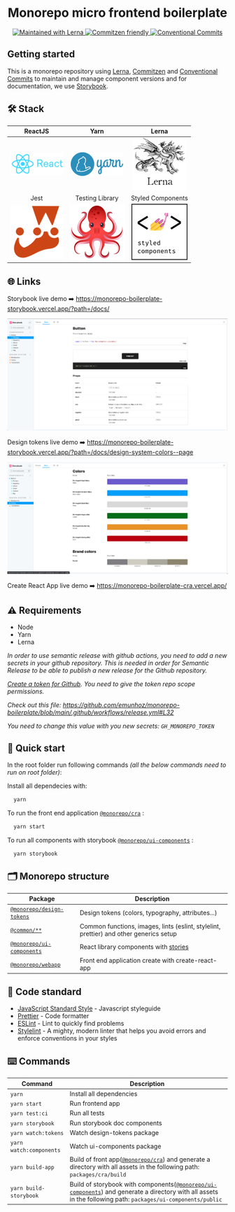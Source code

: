 <h1 align="center">Monorepo micro frontend boilerplate</h1>

<p align="center">
  <a href="https://lerna.js.org/">
    <img src="https://img.shields.io/badge/maintained%20with-lerna-cc00ff.svg" alt="Maintained with Lerna" />
  </a>
  <a href="http://commitizen.github.io/cz-cli/">
	  <img src="https://img.shields.io/badge/commitizen-friendly-brightgreen.svg" alt="Commitzen friendly" />
  </a>
  <a href="https://conventionalcommits.org">
	  <img src="https://img.shields.io/badge/Conventional%20Commits-1.0.0-yellow.svg" alt="Conventional Commits" />
  </a>
</p>

## Getting started

This is a monorepo repository using [Lerna](https://lerna.js.org/), [Commitzen](http://commitizen.github.io/cz-cli/) and [Conventional Commits](https://conventionalcommits.org) to maintain and manage component versions and for documentation, we use [Storybook](https://storybook.js.org/).

## 🛠 Stack

|                              ReactJS                              |                                                Yarn                                                 |                                                    Lerna                                                    |
| :---------------------------------------------------------------: | :-------------------------------------------------------------------------------------------------: | :---------------------------------------------------------------------------------------------------------: |
|  [![React](docs/images/react.png 'React')](https://reactjs.org/)  |                    [![Yarn](docs/images/yarn.png 'Yarn')](https://yarnpkg.com/)                     |                  [![Lerna](docs/images/lerna.png 'Lerna')](https://github.com/lerna/lerna)                  |
|                               Jest                                |                                           Testing Library                                           |                                              Styled Components                                              |
| [![Jest](docs/images/jestlogo.png 'Jest')](https://jestjs.io/en/) | [![TestingLibrary](docs/images/testinglibrary.png 'Testing library')](https://testing-library.com/) | [![StyledComponents](docs/images/styledcomponents.png 'Styled Components')](https://styled-components.com/) |

## 🌐 Links

Storybook live demo ➡️ https://monorepo-boilerplate-storybook.vercel.app/?path=/docs/

![Storybook](docs/images/ui-components.png)

Design tokens live demo ➡️ https://monorepo-boilerplate-storybook.vercel.app/?path=/docs/design-system-colors--page

![Design tokens](docs/images/design-tokens.png)

Create React App live demo ➡️ https://monorepo-boilerplate-cra.vercel.app/

## ⚠️ Requirements

- Node
- Yarn
- Lerna

_In order to use semantic release with github actions, you need to add a new secrets in your github repository. This is needed in order for Semantic Release to be able to publish a new release for the Github repository._

_[Create a token for Github](https://help.github.com/en/github/authenticating-to-github/creating-a-personal-access-token-for-the-command-line). You need to give the token repo scope permissions._

_Check out this file: https://github.com/emunhoz/monorepo-boilerplate/blob/main/.github/workflows/release.yml#L32_

_You need to change this value with you new secrets: `GH_MONOREPO_TOKEN`_

## 🚀 Quick start

In the root folder run following commands _(all the below commands need to run on root folder)_:

Install all dependecies with:

```bash
  yarn
```

To run the front end application [`@monorepo/cra`](./packages/cra) :

```bash
  yarn start
```

To run all components with storybook [`@monorepo/ui-components`](./packages/ui-components) :

```bash
  yarn storybook
```

## 🗂 Monorepo structure

| Package                                               | Description                                                                            |
| ----------------------------------------------------- | -------------------------------------------------------------------------------------- |
| [`@monorepo/design-tokens`](./packages/design-tokens) | Design tokens (colors, typography, attributes...)                                      |
| [`@common/**`](./packages/commons)                    | Common functions, images, lints (eslint, stylelint, prettier) and other generics setup |
| [`@monorepo/ui-components`](./packages/ui-components) | React library components with [stories](https://storybook.js.org/)                     |
| [`@monorepo/webapp`](./packages/webapp)               | Front end application create with create-react-app                                     |

## 🚨 Code standard

- [JavaScript Standard Style](https://standardjs.com/) - Javascript styleguide
- [Prettier](https://prettier.io/) - Code formatter
- [ESLint](https://eslint.org/) - Lint to quickly find problems
- [Stylelint](https://stylelint.io/) - A mighty, modern linter that helps you avoid errors and enforce conventions in your styles

## ⌨️ Commands

| Command                 | Description                                                                                                                                                                               |
| ----------------------- | ----------------------------------------------------------------------------------------------------------------------------------------------------------------------------------------- |
| `yarn`                  | Install all dependencies                                                                                                                                                                  |
| `yarn start`            | Run frontend app                                                                                                                                                                          |
| `yarn test:ci`          | Run all tests                                                                                                                                                                             |
| `yarn storybook`        | Run storybook doc components                                                                                                                                                              |
| `yarn watch:tokens`     | Watch design-tokens package                                                                                                                                                               |
| `yarn watch:components` | Watch ui-components package                                                                                                                                                               |
| `yarn build-app`        | Build of front app([`@monorepo/cra`](./packages/cra)) and generate a directory with all assets in the following path: `packages/cra/build`                                                |
| `yarn build-storybook`  | Build of storybook with components([`@monorepo/ui-components`](./packages/ui-components)) and generate a directory with all assets in the following path: `packages/ui-components/public` |
